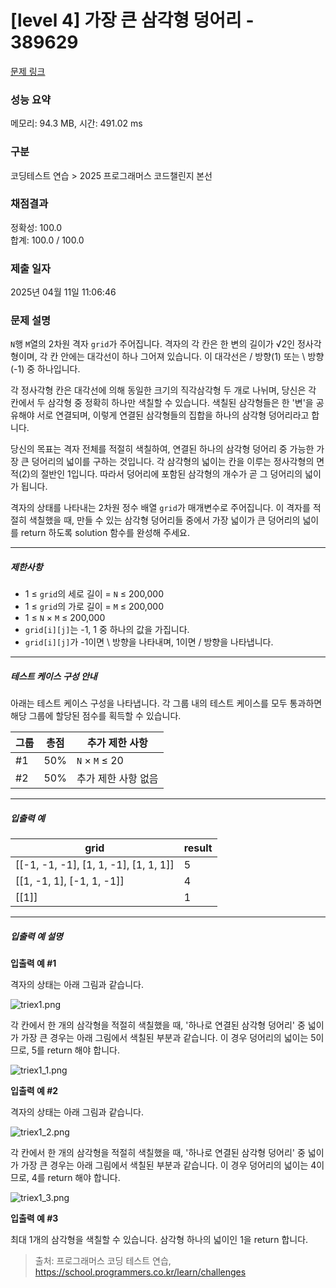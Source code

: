 # [level 4] 가장 큰 삼각형 덩어리 - 389629 

[문제 링크](https://school.programmers.co.kr/learn/courses/30/lessons/389629) 

### 성능 요약

메모리: 94.3 MB, 시간: 491.02 ms

### 구분

코딩테스트 연습 > 2025 프로그래머스 코드챌린지 본선

### 채점결과

정확성: 100.0<br/>합계: 100.0 / 100.0

### 제출 일자

2025년 04월 11일 11:06:46

### 문제 설명

<p><code>N</code>행 <code>M</code>열의 2차원 격자 <code>grid</code>가 주어집니다. 격자의 각 칸은 한 변의 길이가 √2인 정사각형이며, 각 칸 안에는 대각선이 하나 그어져 있습니다. 이 대각선은 / 방향(1) 또는 \ 방향(-1) 중 하나입니다.</p>

<p>각 정사각형 칸은 대각선에 의해 동일한 크기의 직각삼각형 두 개로 나뉘며, 당신은 각 칸에서 두 삼각형 중 정확히 하나만 색칠할 수 있습니다. 색칠된 삼각형들은 한 '변'을 공유해야 서로 연결되며, 이렇게 연결된 삼각형들의 집합을 하나의 삼각형 덩어리라고 합니다.</p>

<p>당신의 목표는 격자 전체를 적절히 색칠하여, 연결된 하나의 삼각형 덩어리 중 가능한 가장 큰 덩어리의 넓이를 구하는 것입니다. 각 삼각형의 넓이는 칸을 이루는 정사각형의 면적(2)의 절반인 1입니다. 따라서 덩어리에 포함된 삼각형의 개수가 곧 그 덩어리의 넓이가 됩니다.</p>

<p>격자의 상태를 나타내는 2차원 정수 배열 <code>grid</code>가 매개변수로 주어집니다. 이 격자를 적절히 색칠했을 때, 만들 수 있는 삼각형 덩어리들 중에서 가장 넓이가 큰 덩어리의 넓이를 return 하도록 solution 함수를 완성해 주세요.</p>

<hr>

<h5>제한사항</h5>

<ul>
<li>1 ≤ <code>grid</code>의 세로 길이 = <code>N</code> ≤ 200,000</li>
<li>1 ≤ <code>grid</code>의 가로 길이 = <code>M</code> ≤ 200,000</li>
<li>1 ≤ <code>N</code> × <code>M</code> ≤ 200,000</li>
<li><code>grid[i][j]</code>는 -1, 1 중 하나의 값을 가집니다.</li>
<li><code>grid[i][j]</code>가 -1이면 \ 방향을 나타내며, 1이면 / 방향을 나타냅니다.</li>
</ul>

<hr>

<h5>테스트 케이스 구성 안내</h5>

<p>아래는 테스트 케이스 구성을 나타냅니다. 각 그룹 내의 테스트 케이스를 모두 통과하면 해당 그룹에 할당된 점수를 획득할 수 있습니다.</p>
<table class="table">
        <thead><tr>
<th>그룹</th>
<th>총점</th>
<th>추가 제한 사항</th>
</tr>
</thead>
        <tbody><tr>
<td>#1</td>
<td>50%</td>
<td><code>N</code> × <code>M</code> ≤ 20</td>
</tr>
<tr>
<td>#2</td>
<td>50%</td>
<td>추가 제한 사항 없음</td>
</tr>
</tbody>
      </table>
<hr>

<h5>입출력 예</h5>
<table class="table">
        <thead><tr>
<th>grid</th>
<th>result</th>
</tr>
</thead>
        <tbody><tr>
<td>[[-1, -1, -1], [1, 1, -1], [1, 1, 1]]</td>
<td>5</td>
</tr>
<tr>
<td>[[1, -1, 1], [-1, 1, -1]]</td>
<td>4</td>
</tr>
<tr>
<td>[[1]]</td>
<td>1</td>
</tr>
</tbody>
      </table>
<hr>

<h5>입출력 예 설명</h5>

<p><strong>입출력 예 #1</strong></p>

<p>격자의 상태는 아래 그림과 같습니다.</p>

<p><img src="https://grepp-programmers.s3.ap-northeast-2.amazonaws.com/production/presigned_urls/e5514afc-6c33-4964-b9c1-3af087a93095/triex1.png" title="" alt="triex1.png"></p>

<p>각 칸에서 한 개의 삼각형을 적절히 색칠했을 때, '하나로 연결된 삼각형 덩어리' 중 넓이가 가장 큰 경우는 아래 그림에서 색칠된 부분과 같습니다. 이 경우 덩어리의 넓이는 5이므로, 5를 return 해야 합니다.</p>

<p><img src="https://grepp-programmers.s3.ap-northeast-2.amazonaws.com/production/presigned_urls/7c96ee33-89a4-47da-9286-0881c465b0ac/triex1_1.png" title="" alt="triex1_1.png"></p>

<p><strong>입출력 예 #2</strong></p>

<p>격자의 상태는 아래 그림과 같습니다.</p>

<p><img src="https://grepp-programmers.s3.ap-northeast-2.amazonaws.com/production/presigned_urls/b2923e59-cb35-4eeb-9984-29d2a1f93729/triex1_2.png" title="" alt="triex1_2.png"></p>

<p>각 칸에서 한 개의 삼각형을 적절히 색칠했을 때, '하나로 연결된 삼각형 덩어리' 중 넓이가 가장 큰 경우는 아래 그림에서 색칠된 부분과 같습니다. 이 경우 덩어리의 넓이는 4이므로, 4를 return 해야 합니다.</p>

<p><img src="https://grepp-programmers.s3.ap-northeast-2.amazonaws.com/production/presigned_urls/60a97b6c-d2aa-4ce4-a120-9ee3b4790d31/triex1_3.png" title="" alt="triex1_3.png"></p>

<p><strong>입출력 예 #3</strong></p>

<p>최대 1개의 삼각형을 색칠할 수 있습니다. 삼각형 하나의 넓이인 1을 return 합니다.</p>


> 출처: 프로그래머스 코딩 테스트 연습, https://school.programmers.co.kr/learn/challenges